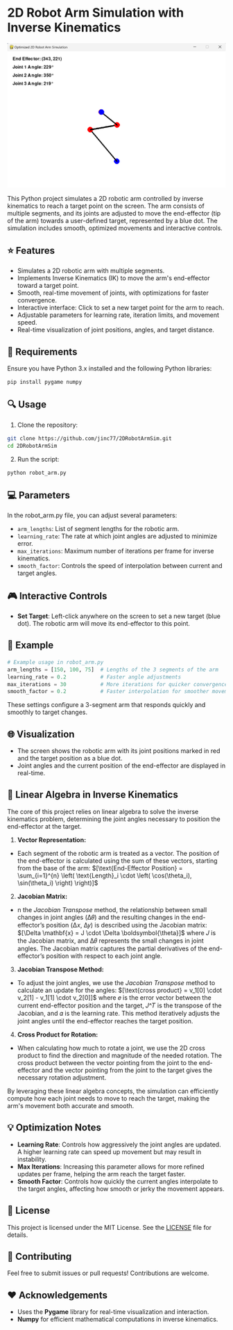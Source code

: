 # 2D Robot Arm Simulation with Inverse Kinematics

![2D Robot Arm Simulation](robotsimexample.png)

This Python project simulates a 2D robotic arm controlled by inverse kinematics to reach a target point on the screen. The arm consists of multiple segments, and its joints are adjusted to move the end-effector (tip of the arm) towards a user-defined target, represented by a blue dot. The simulation includes smooth, optimized movements and interactive controls.

## ⭐ Features
- Simulates a 2D robotic arm with multiple segments.
- Implements Inverse Kinematics (IK) to move the arm's end-effector toward a target point.
- Smooth, real-time movement of joints, with optimizations for faster convergence.
- Interactive interface: Click to set a new target point for the arm to reach.
- Adjustable parameters for learning rate, iteration limits, and movement speed.
- Real-time visualization of joint positions, angles, and target distance.

## 🚧 Requirements

Ensure you have Python 3.x installed and the following Python libraries:

```bash
pip install pygame numpy
```

## 🔍 Usage
1. Clone the repository:
```bash
git clone https://github.com/jinc77/2DRobotArmSim.git
cd 2DRobotArmSim
```

2. Run the script:
```bash
python robot_arm.py
```

## 💻 Parameters
In the robot_arm.py file, you can adjust several parameters:
- `arm_lengths`: List of segment lengths for the robotic arm.
- `learning_rate`: The rate at which joint angles are adjusted to minimize error.
- `max_iterations`: Maximum number of iterations per frame for inverse kinematics.
- `smooth_factor`: Controls the speed of interpolation between current and target angles.

## 🎮 Interactive Controls
- **Set Target**: Left-click anywhere on the screen to set a new target (blue dot). The robotic arm will move its end-effector to this point.

## 💾 Example
```python
# Example usage in robot_arm.py
arm_lengths = [150, 100, 75]  # Lengths of the 3 segments of the arm
learning_rate = 0.2           # Faster angle adjustments
max_iterations = 30           # More iterations for quicker convergence
smooth_factor = 0.2           # Faster interpolation for smoother movement
```

These settings configure a 3-segment arm that responds quickly and smoothly to target changes.

## 🌐 Visualization
- The screen shows the robotic arm with its joint positions marked in red and the target position as a blue dot.
- Joint angles and the current position of the end-effector are displayed in real-time.

## 📐 Linear Algebra in Inverse Kinematics
The core of this project relies on linear algebra to solve the inverse kinematics problem, determining the joint angles necessary to position the end-effector at the target.

1. **Vector Representation:**
  - Each segment of the robotic arm is treated as a vector. The position of the end-effector is calculated using the sum of these vectors, starting from the base of the arm:
    $\[\text{End-Effector Position} = \sum_{i=1}^{n} \left( \text{Length}_i \cdot \left( \cos(\theta_i), \sin(\theta_i) \right) \right)]\$
2. **Jacobian Matrix:**
  - n the *Jacobian Transpose* method, the relationship between small changes in joint angles (Δ𝜃) and the resulting changes in the end-effector’s position (Δ𝑥, Δ𝑦) is described using the Jacobian matrix:
    $\[\Delta \mathbf{x} = J \cdot \Delta \boldsymbol{\theta}]\$ 
where 𝐽 is the Jacobian matrix, and Δ𝜃 represents the small changes in joint angles. The Jacobian matrix captures the partial derivatives of the end-effector’s position with respect to each joint angle.
3. **Jacobian Transpose Method:**
-  To adjust the joint angles, we use the *Jacobian Transpose* method to calculate an update for the angles:
      $\[\text{cross product} = v_1[0] \cdot v_2[1] - v_1[1] \cdot v_2[0]]\$
    where 𝑒 is the error vector between the current end-effector position and the target, 𝐽^𝑇 is the transpose of the Jacobian, and 𝛼 is the learning rate. This method iteratively adjusts the joint angles until the end-effector reaches the target position.
4. **Cross Product for Rotation:**
  - When calculating how much to rotate a joint, we use the 2D cross product to find the direction and magnitude of the needed rotation. The cross product between the vector pointing from the joint to the end-effector and the vector pointing from the joint to the target gives the necessary rotation adjustment.
    
By leveraging these linear algebra concepts, the simulation can efficiently compute how each joint needs to move to reach the target, making the arm's movement both accurate and smooth.

## 💡 Optimization Notes
- **Learning Rate**: Controls how aggressively the joint angles are updated. A higher learning rate can speed up movement but may result in instability.
- **Max Iterations**: Increasing this parameter allows for more refined updates per frame, helping the arm reach the target faster.
- **Smooth Factor**: Controls how quickly the current angles interpolate to the target angles, affecting how smooth or jerky the movement appears.

## 🧠 License
This project is licensed under the MIT License. See the [LICENSE](LICENSE) file for details.

## 📝 Contributing
Feel free to submit issues or pull requests! Contributions are welcome.

## ❤️ Acknowledgements
- Uses the **Pygame** library for real-time visualization and interaction.
- **Numpy** for efficient mathematical computations in inverse kinematics.
